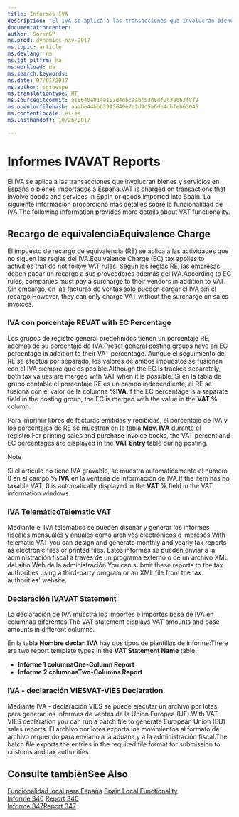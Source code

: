 ```yaml
---
title: Informes IVA
description: "El IVA se aplica a las transacciones que involucran bienes y servicios en España o bienes importados a España. La siguiente información proporciona más detalles sobre la funcionalidad de IVA."
documentationcenter: 
author: SorenGP
ms.prod: dynamics-nav-2017
ms.topic: article
ms.devlang: na
ms.tgt_pltfrm: na
ms.workload: na
ms.search.keywords: 
ms.date: 07/01/2017
ms.author: sgroespe
ms.translationtype: HT
ms.sourcegitcommit: a16640e014e157d4dbcaabc53d0df2d3e063f8f9
ms.openlocfilehash: aaabe44bbb3993d49e7a1d9d5a6de4dbfeb63045
ms.contentlocale: es-es
ms.lasthandoff: 10/26/2017

---
```

# <a name="vat-reports"></a><span data-ttu-id="cb1c3-104">Informes IVA</span><span class="sxs-lookup"><span data-stu-id="cb1c3-104">VAT Reports</span></span>
<span data-ttu-id="cb1c3-105">El IVA se aplica a las transacciones que involucran bienes y servicios en España o bienes importados a España.</span><span class="sxs-lookup"><span data-stu-id="cb1c3-105">VAT is charged on transactions that involve goods and services in Spain or goods imported into Spain.</span></span> <span data-ttu-id="cb1c3-106">La siguiente información proporciona más detalles sobre la funcionalidad de IVA.</span><span class="sxs-lookup"><span data-stu-id="cb1c3-106">The following information provides more details about VAT functionality.</span></span>  

## <a name="equivalence-charge"></a><span data-ttu-id="cb1c3-107">Recargo de equivalencia</span><span class="sxs-lookup"><span data-stu-id="cb1c3-107">Equivalence Charge</span></span>  
<span data-ttu-id="cb1c3-108">El impuesto de recargo de equivalencia (RE) se aplica a las actividades que no siguen las reglas del IVA.</span><span class="sxs-lookup"><span data-stu-id="cb1c3-108">Equivalence Charge (EC) tax applies to activities that do not follow VAT rules.</span></span> <span data-ttu-id="cb1c3-109">Según las reglas RE, las empresas deben pagar un recargo a sus proveedores además del IVA.</span><span class="sxs-lookup"><span data-stu-id="cb1c3-109">According to EC rules, companies must pay a surcharge to their vendors in addition to VAT.</span></span> <span data-ttu-id="cb1c3-110">Sin embargo, en las facturas de ventas sólo pueden cargar el IVA sin el recargo.</span><span class="sxs-lookup"><span data-stu-id="cb1c3-110">However, they can only charge VAT without the surcharge on sales invoices.</span></span>  

### <a name="vat-with-ec-percentage"></a><span data-ttu-id="cb1c3-111">IVA con porcentaje RE</span><span class="sxs-lookup"><span data-stu-id="cb1c3-111">VAT with EC Percentage</span></span>  
<span data-ttu-id="cb1c3-112">Los grupos de registro general predefinidos tienen un porcentaje RE, además de su porcentaje de IVA.</span><span class="sxs-lookup"><span data-stu-id="cb1c3-112">Preset general posting groups have an EC percentage in addition to their VAT percentage.</span></span> <span data-ttu-id="cb1c3-113">Aunque el seguimiento del RE se efectúa por separado, los valores de ambos impuestos se fusionan con el IVA siempre que es posible.</span><span class="sxs-lookup"><span data-stu-id="cb1c3-113">Although the EC is tracked separately, both tax values are merged with VAT when it is possible.</span></span> <span data-ttu-id="cb1c3-114">Si en la tabla de grupo contable el porcentaje RE es un campo independiente, el RE se fusiona con el valor de la columna **%IVA**.</span><span class="sxs-lookup"><span data-stu-id="cb1c3-114">If the EC percentage is a separate field in the posting group, the EC is merged with the value in the **VAT %** column.</span></span>  

<span data-ttu-id="cb1c3-115">Para imprimir libros de facturas emitidas y recibidas, el porcentaje de IVA y los porcentajes de RE se muestran en la tabla **Mov. IVA** durante el registro.</span><span class="sxs-lookup"><span data-stu-id="cb1c3-115">For printing sales and purchase invoice books, the VAT percent and EC percentages are displayed in the **VAT Entry** table during posting.</span></span>  

> [!NOTE]  
>  <span data-ttu-id="cb1c3-116">Si el artículo no tiene IVA gravable, se muestra automáticamente el número 0 en el campo **% IVA** en la ventana de información de IVA.</span><span class="sxs-lookup"><span data-stu-id="cb1c3-116">If the item has no taxable VAT, 0 is automatically displayed in the **VAT %** field in the VAT information windows.</span></span>  

### <a name="telematic-vat"></a><span data-ttu-id="cb1c3-117">IVA Telemático</span><span class="sxs-lookup"><span data-stu-id="cb1c3-117">Telematic VAT</span></span>  
<span data-ttu-id="cb1c3-118">Mediante el IVA telemático se pueden diseñar y generar los informes fiscales mensuales y anuales como archivos electrónicos o impresos.</span><span class="sxs-lookup"><span data-stu-id="cb1c3-118">With telematic VAT you can design and generate monthly and yearly tax reports as electronic files or printed files.</span></span> <span data-ttu-id="cb1c3-119">Estos informes se pueden enviar a la administración fiscal a través de un programa externo o de un archivo XML del sitio Web de la administración.</span><span class="sxs-lookup"><span data-stu-id="cb1c3-119">You can submit these reports to the tax authorities using a third-party program or an XML file from the tax authorities' website.</span></span>  

### <a name="vat-statement"></a><span data-ttu-id="cb1c3-120">Declaración IVA</span><span class="sxs-lookup"><span data-stu-id="cb1c3-120">VAT Statement</span></span>  
<span data-ttu-id="cb1c3-121">La declaración de IVA muestra los importes e importes base de IVA en columnas diferentes.</span><span class="sxs-lookup"><span data-stu-id="cb1c3-121">The VAT statement displays VAT amounts and base amounts in different columns.</span></span>  

<span data-ttu-id="cb1c3-122">En la tabla **Nombre declar. IVA** hay dos tipos de plantillas de informe:</span><span class="sxs-lookup"><span data-stu-id="cb1c3-122">There are two report template types in the **VAT Statement Name** table:</span></span>  

- <span data-ttu-id="cb1c3-123">**Informe 1 columna**</span><span class="sxs-lookup"><span data-stu-id="cb1c3-123">**One-Column Report**</span></span>  
- <span data-ttu-id="cb1c3-124">**Informe 2 columnas**</span><span class="sxs-lookup"><span data-stu-id="cb1c3-124">**Two-Columns Report**</span></span>  

### <a name="vat-vies-declaration"></a><span data-ttu-id="cb1c3-125">IVA - declaración VIES</span><span class="sxs-lookup"><span data-stu-id="cb1c3-125">VAT-VIES Declaration</span></span>  
<span data-ttu-id="cb1c3-126">Mediante IVA - declaración VIES se puede ejecutar un archivo por lotes para generar los informes de ventas de la Union Europea (UE).</span><span class="sxs-lookup"><span data-stu-id="cb1c3-126">With VAT-VIES declaration you can run a batch file to generate European Union (EU) sales reports.</span></span> <span data-ttu-id="cb1c3-127">El archivo por lotes exporta los movimientos al formato de archivo requerido para enviarlo a la aduana y a la administración fiscal.</span><span class="sxs-lookup"><span data-stu-id="cb1c3-127">The batch file exports the entries in the required file format for submission to customs and tax authorities.</span></span>  

## <a name="see-also"></a><span data-ttu-id="cb1c3-128">Consulte también</span><span class="sxs-lookup"><span data-stu-id="cb1c3-128">See Also</span></span>  
 <span data-ttu-id="cb1c3-129">[Funcionalidad local para España](spain-local-functionality.md) </span><span class="sxs-lookup"><span data-stu-id="cb1c3-129">[Spain Local Functionality](spain-local-functionality.md) </span></span>  
 <span data-ttu-id="cb1c3-130">[Informe 340](report-340.md) </span><span class="sxs-lookup"><span data-stu-id="cb1c3-130">[Report 340](report-340.md) </span></span>  
 [<span data-ttu-id="cb1c3-131">Informe 347</span><span class="sxs-lookup"><span data-stu-id="cb1c3-131">Report 347</span></span>](report-347.md)

